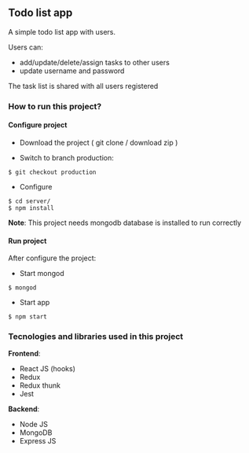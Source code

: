 
## Todo list app

A simple todo list app with users.

Users can:
- add/update/delete/assign tasks to other users
- update username and password

The task list is shared with all users registered 

### How to run this project?

#### Configure project

- Download the project ( git clone / download zip )


- Switch to branch production:

```
$ git checkout production
```

- Configure

```
$ cd server/
$ npm install
```

**Note**: This project needs mongodb database is installed to run correctly

#### Run project

After configure the project:

- Start mongod

```
$ mongod
```

- Start app

```
$ npm start
```

### Tecnologies and libraries used in this project

**Frontend**:
- React JS (hooks)
- Redux
- Redux thunk
- Jest

**Backend**:
- Node JS
- MongoDB
- Express JS




